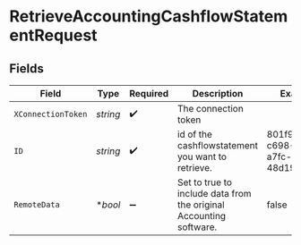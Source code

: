 # RetrieveAccountingCashflowStatementRequest


## Fields

| Field                                                              | Type                                                               | Required                                                           | Description                                                        | Example                                                            |
| ------------------------------------------------------------------ | ------------------------------------------------------------------ | ------------------------------------------------------------------ | ------------------------------------------------------------------ | ------------------------------------------------------------------ |
| `XConnectionToken`                                                 | *string*                                                           | :heavy_check_mark:                                                 | The connection token                                               |                                                                    |
| `ID`                                                               | *string*                                                           | :heavy_check_mark:                                                 | id of the cashflowstatement you want to retrieve.                  | 801f9ede-c698-4e66-a7fc-48d19eebaa4f                               |
| `RemoteData`                                                       | **bool*                                                            | :heavy_minus_sign:                                                 | Set to true to include data from the original Accounting software. | false                                                              |